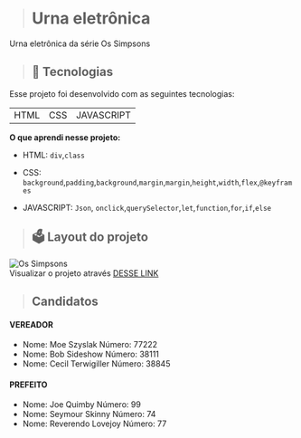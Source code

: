 > # Urna eletrônica
<p>Urna eletrônica da série Os Simpsons </p>

> ## 🚀 Tecnologias
<p>Esse projeto foi desenvolvido com as seguintes tecnologias:</p>
<table>
<tr>
<td>HTML</td>
<td>CSS</td>
<td>JAVASCRIPT</td>
</tr>
</table>

**O que aprendi nesse projeto:**
- HTML: `div`,`class`

- CSS: `background`,`padding`,`background`,`margin`,`margin`,`height`,`width`,`flex`,`@keyframes`

- JAVASCRIPT: `Json`, `onclick`,`querySelector`,`let`,`function`,`for`,`if`,`else`

>## 🗳️ Layout do projeto

![Os Simpsons](https://user-images.githubusercontent.com/110351770/222977776-07c65d5c-08da-4f76-b848-41ba100c1d11.png)
<br/>
Visualizar o projeto através [DESSE LINK](https://urna-eletronica-rho.vercel.app/)
<br/>


> ## Candidatos

#### VEREADOR

- Nome:  Moe Szyslak         Número: 77222
- Nome:  Bob Sideshow        Número: 38111
- Nome:  Cecil Terwigiller   Número: 38845

#### PREFEITO
- Nome:  Joe Quimby            Número: 99
- Nome:  Seymour Skinny        Número: 74
- Nome:  Reverendo Lovejoy     Número: 77
